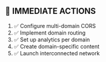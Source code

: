 ## 🚀 IMMEDIATE ACTIONS

1. ✅ Configure multi-domain CORS
2. ✅ Implement domain routing
3. ✅ Set up analytics per domain
4. ✅ Create domain-specific content
5. ✅ Launch interconnected network
